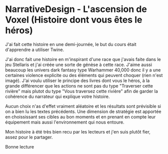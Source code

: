 # NarrativeDesign - L'ascension de Voxel (Histoire dont vous êtes le héros)

J'ai fait cette histoire en une demi-journée, le but du cours était d'apprendre a utiliser Twine.

J'ai donc fait une histoire en m'inspirant d'une race que j'avais faite dans le jeu Stellaris et j'ai créée une sorte de génèse à cette race. J'aime aussi beaucoup les univers dark fantasy type Warhammer 40,000 donc il y a une certaines violence explicite ou des éléments qui peuvent choquer (rien n'est imagé).
J'ai voulu utiliser le principe des livres dont vous le héros, à la grande différencer que les actions ne sont pas du type "Traverser cette rivière" mais plutot du type "Vous traversez cette rivière" afin de garder la cohérence du narrateur qui explique votre histoire.

Aucun choix n'as d'effet vraiment aléatoire et les résultats sont prévisible si on a bien lu les textes précédents. Une dimension de stratégie est apportée en choississant ses cibles au bon moments et en prenant en compte leur équipement mais aussi l'environnement qui nous entoure.

Mon histoire à été très bien recu par les lecteurs et j'en suis plutôt fier, assez pour le partager.

Bonne lecture
